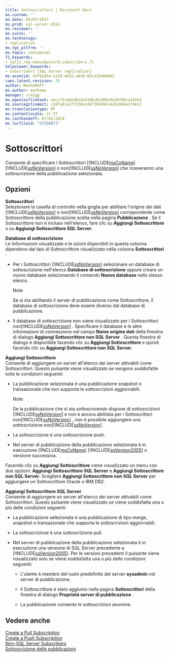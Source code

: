 ```yaml
---
title: Sottoscrittori | Microsoft Docs
ms.custom: ''
ms.date: 03/07/2017
ms.prod: sql-server-2014
ms.reviewer: ''
ms.suite: ''
ms.technology:
- replication
ms.tgt_pltfrm: ''
ms.topic: conceptual
f1_keywords:
- sql12.rep.newsubwizard.subscribers.f1
helpviewer_keywords:
- Subscribers [SQL Server replication]
ms.assetid: 43fb2454-c220-4d25-a826-83c332eb00d2
caps.latest.revision: 25
author: MashaMSFT
ms.author: mathoma
manager: craigg
ms.openlocfilehash: aecc75c0ebd01dad196c0c889c9e50798ca42e54
ms.sourcegitcommit: c18fadce27f330e1d4f36549414e5c84ba2f46c2
ms.translationtype: MT
ms.contentlocale: it-IT
ms.lasthandoff: 07/02/2018
ms.locfileid: "37256073"
---
```

# <a name="subscribers"></a>Sottoscrittori
  Consente di specificare i Sottoscrittori [!INCLUDE[msCoName](../../includes/msconame-md.md)] [!INCLUDE[ssNoVersion](../../includes/ssnoversion-md.md)] o non[!INCLUDE[ssNoVersion](../../includes/ssnoversion-md.md)] che riceveranno una sottoscrizione della pubblicazione selezionata.  
  
## <a name="options"></a>Opzioni  
 **Sottoscrittori**  
 Selezionare la casella di controllo nella griglia per abilitare l'origine dei dati [!INCLUDE[ssNoVersion](../../includes/ssnoversion-md.md)] o non[!INCLUDE[ssNoVersion](../../includes/ssnoversion-md.md)] corrispondente come Sottoscrittore della pubblicazione scelta nella pagina **Pubblicazione** . Se il Sottoscrittore non è incluso nell'elenco, fare clic su **Aggiungi Sottoscrittore** o su **Aggiungi Sottoscrittore SQL Server**.  
  
 **Database di sottoscrizione**  
 Le informazioni visualizzate e le azioni disponibili in questa colonna dipendono dal tipo di Sottoscrittore visualizzato nella colonna **Sottoscrittori** :  
  
-   Per i Sottoscrittori [!INCLUDE[ssNoVersion](../../includes/ssnoversion-md.md)] selezionare un database di sottoscrizione nell'elenco **Database di sottoscrizione** oppure creare un nuovo database selezionando il comando **Nuovo database** nello stesso elenco.  
  
    > [!NOTE]  
    >  Se si sta abilitando il server di pubblicazione come Sottoscrittore, il database di sottoscrizione deve essere diverso dal database di pubblicazione.  
  
-   Il database di sottoscrizione non viene visualizzato per i Sottoscrittori non[!INCLUDE[ssNoVersion](../../includes/ssnoversion-md.md)] . Specificare il database e le altre informazioni di connessione nel campo **Nome origine dati** della finestra di dialogo **Aggiungi Sottoscrittore non SQL Server** . Questa finestra di dialogo è disponibile facendo clic su **Aggiungi Sottoscrittore** e quindi facendo clic su **Aggiungi Sottoscrittore non SQL Server**.  
  
 **Aggiungi Sottoscrittore**  
 Consente di aggiungere un server all'elenco dei server attivabili come Sottoscrittori. Questo pulsante viene visualizzato se vengono soddisfatte tutte le condizioni seguenti:  
  
-   La pubblicazione selezionata è una pubblicazione snapshot o transazionale che non supporta le sottoscrizioni aggiornabili.  
  
    > [!NOTE]  
    >  Se la pubblicazione che si sta sottoscrivendo dispone di sottoscrizioni [!INCLUDE[ssNoVersion](../../includes/ssnoversion-md.md)] e non è ancora abilitata per i Sottoscrittori non[!INCLUDE[ssNoVersion](../../includes/ssnoversion-md.md)] , non è possibile aggiungere una sottoscrizione non[!INCLUDE[ssNoVersion](../../includes/ssnoversion-md.md)] .  
  
-   La sottoscrizione è una sottoscrizione push.  
  
-   Nel server di pubblicazione della pubblicazione selezionata è in esecuzione [!INCLUDE[msCoName](../../includes/msconame-md.md)] [!INCLUDE[ssVersion2005](../../includes/ssversion2005-md.md)] o versione successiva.  
  
 Facendo clic su **Aggiungi Sottoscrittore** viene visualizzato un menu con due opzioni: **Aggiungi Sottoscrittore SQL Server** e **Aggiungi Sottoscrittore non SQL Server**. Scegliere **Aggiungi Sottoscrittore non SQL Server** per aggiungere un Sottoscrittore Oracle o IBM DB2.  
  
 **Aggiungi Sottoscrittore SQL Server**  
 Consente di aggiungere un server all'elenco dei server attivabili come Sottoscrittori. Questo pulsante viene visualizzato se viene soddisfatta una o più delle condizioni seguenti:  
  
-   La pubblicazione selezionata è una pubblicazione di tipo merge, snapshot o transazionale che supporta le sottoscrizioni aggiornabili.  
  
-   La sottoscrizione è una sottoscrizione pull.  
  
-   Nel server di pubblicazione della pubblicazione selezionata è in esecuzione una versione di SQL Server precedente a [!INCLUDE[ssVersion2005](../../includes/ssversion2005-md.md)]. Per le versioni precedenti il pulsante viene visualizzato solo se viene soddisfatta una o più delle condizioni seguenti:  
  
    -   L'utente è membro del ruolo predefinito del server **sysadmin** nel server di pubblicazione.  
  
    -   Il Sottoscrittore è stato aggiunto nella pagina **Sottoscrittori** della finestra di dialogo **Proprietà server di pubblicazione** .  
  
    -   La pubblicazione consente le sottoscrizioni anonime.  
  
## <a name="see-also"></a>Vedere anche  
 [Create a Pull Subscription](create-a-pull-subscription.md)   
 [Create a Push Subscription](create-a-push-subscription.md)   
 [Non-SQL Server Subscribers](non-sql/non-sql-server-subscribers.md)   
 [Sottoscrizione delle pubblicazioni](subscribe-to-publications.md)  
  
  
